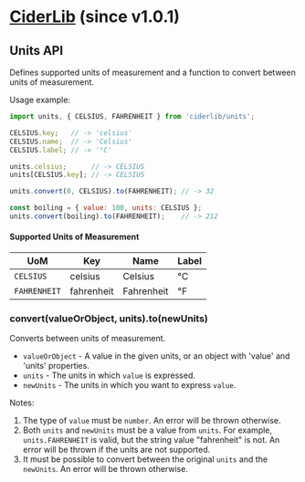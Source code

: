 # [CiderLib](../README.md) (since v1.0.1)

## Units API

Defines supported units of measurement and a function to convert between
units of measurement.

Usage example:
```JavaScript
import units, { CELSIUS, FAHRENHEIT } from 'ciderlib/units';

CELSIUS.key;   // -> 'celsius'
CELSIUS.name;  // -> 'Celsius'
CELSIUS.label; // -> '°C'

units.celsius;      // -> CELSIUS
units[CELSIUS.key]; // -> CELSIUS

units.convert(0, CELSIUS).to(FAHRENHEIT); // -> 32

const boiling = { value: 100, units: CELSIUS };
units.convert(boiling).to(FAHRENHEIT);    // -> 212

```

#### Supported Units of Measurement

| **UoM**      | **Key**    | **Name**   | **Label**  |
| ------------ | ---------- | ---------- | ---------- |
| `CELSIUS`    | celsius    | Celsius    | &deg;C     |
| `FAHRENHEIT` | fahrenheit | Fahrenheit | &deg;F     |

### convert(valueOrObject, units).to(newUnits)

Converts between units of measurement.

* `valueOrObject` - A value in the given units, or an object with 'value' and 'units' properties.
* `units` - The units in which `value` is expressed.
* `newUnits` - The units in which you want to express `value`.

Notes:
1. The type of `value` must be `number`. An error will be thrown otherwise.
2. Both `units` and `newUnits` must be a value from `units`. For example, `units.FAHRENHEIT`
   is valid, but the string value "fahrenheit" is not. An error will be thrown if the units are not
   supported.
3. It must be possible to convert between the original `units` and the
   `newUnits`. An error will be thrown otherwise.

